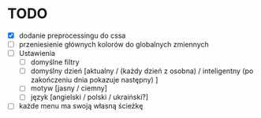 # TODO
- [x] dodanie preprocessingu do cssa
- [ ] przeniesienie głównych kolorów do globalnych zmiennych
- [ ] Ustawienia
  - [ ] domyślne filtry
  - [ ] domyślny dzień [aktualny / (każdy dzień z osobna) / inteligentny (po zakończeniu dnia pokazuje następny) ]
  - [ ] motyw [jasny / ciemny]
  - [ ] język [angielski / polski / ukraiński?]
- [ ] każde menu ma swoją własną ścieżkę